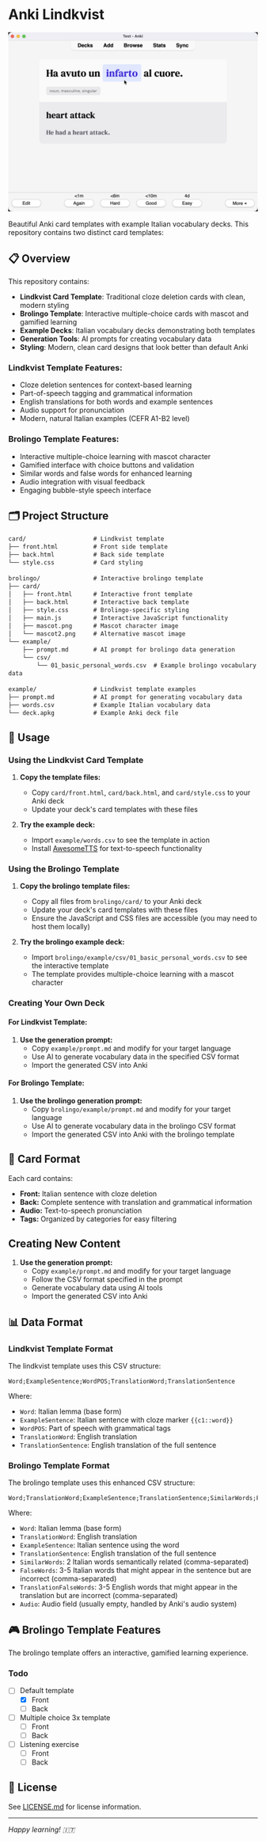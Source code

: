 # Anki Lindkvist

![Anki card screenshot](screenshot.png)

Beautiful Anki card templates with example Italian vocabulary decks. This repository contains two distinct card templates:

## 📋 Overview

This repository contains:

- **Lindkvist Card Template**: Traditional cloze deletion cards with clean, modern styling
- **Brolingo Template**: Interactive multiple-choice cards with mascot and gamified learning
- **Example Decks**: Italian vocabulary decks demonstrating both templates
- **Generation Tools**: AI prompts for creating vocabulary data
- **Styling**: Modern, clean card designs that look better than default Anki

### Lindkvist Template Features:

- Cloze deletion sentences for context-based learning
- Part-of-speech tagging and grammatical information
- English translations for both words and example sentences
- Audio support for pronunciation
- Modern, natural Italian examples (CEFR A1-B2 level)

### Brolingo Template Features:

- Interactive multiple-choice learning with mascot character
- Gamified interface with choice buttons and validation
- Similar words and false words for enhanced learning
- Audio integration with visual feedback
- Engaging bubble-style speech interface

## 🗂️ Project Structure

```
card/                   # Lindkvist template
├── front.html          # Front side template
├── back.html           # Back side template
└── style.css           # Card styling

brolingo/               # Interactive brolingo template
├── card/
│   ├── front.html      # Interactive front template
│   ├── back.html       # Interactive back template
│   ├── style.css       # Brolingo-specific styling
│   ├── main.js         # Interactive JavaScript functionality
│   ├── mascot.png      # Mascot character image
│   └── mascot2.png     # Alternative mascot image
└── example/
    ├── prompt.md       # AI prompt for brolingo data generation
    └── csv/
        └── 01_basic_personal_words.csv  # Example brolingo vocabulary data

example/                # Lindkvist template examples
├── prompt.md           # AI prompt for generating vocabulary data
├── words.csv           # Example Italian vocabulary data
└── deck.apkg           # Example Anki deck file
```

## 🚀 Usage

### Using the Lindkvist Card Template

1. **Copy the template files:**

   - Copy `card/front.html`, `card/back.html`, and `card/style.css` to your Anki deck
   - Update your deck's card templates with these files

2. **Try the example deck:**
   - Import `example/words.csv` to see the template in action
   - Install [AwesomeTTS](https://ankiweb.net/shared/info/1436550454) for text-to-speech functionality

### Using the Brolingo Template

1. **Copy the brolingo template files:**

   - Copy all files from `brolingo/card/` to your Anki deck
   - Update your deck's card templates with these files
   - Ensure the JavaScript and CSS files are accessible (you may need to host them locally)

2. **Try the brolingo example deck:**
   - Import `brolingo/example/csv/01_basic_personal_words.csv` to see the interactive template
   - The template provides multiple-choice learning with a mascot character

### Creating Your Own Deck

#### For Lindkvist Template:

1. **Use the generation prompt:**
   - Copy `example/prompt.md` and modify for your target language
   - Use AI to generate vocabulary data in the specified CSV format
   - Import the generated CSV into Anki

#### For Brolingo Template:

1. **Use the brolingo generation prompt:**
   - Copy `brolingo/example/prompt.md` and modify for your target language
   - Use AI to generate vocabulary data in the brolingo CSV format
   - Import the generated CSV into Anki with the brolingo template

## 📝 Card Format

Each card contains:

- **Front:** Italian sentence with cloze deletion
- **Back:** Complete sentence with translation and grammatical information
- **Audio:** Text-to-speech pronunciation
- **Tags:** Organized by categories for easy filtering

## Creating New Content

1. **Use the generation prompt:**
   - Copy `example/prompt.md` and modify for your target language
   - Follow the CSV format specified in the prompt
   - Generate vocabulary data using AI tools
   - Import the generated CSV into Anki

## 📊 Data Format

### Lindkvist Template Format

The lindkvist template uses this CSV structure:

```
Word;ExampleSentence;WordPOS;TranslationWord;TranslationSentence
```

Where:

- `Word`: Italian lemma (base form)
- `ExampleSentence`: Italian sentence with cloze marker `{{c1::word}}`
- `WordPOS`: Part of speech with grammatical tags
- `TranslationWord`: English translation
- `TranslationSentence`: English translation of the full sentence

### Brolingo Template Format

The brolingo template uses this enhanced CSV structure:

```
Word;TranslationWord;ExampleSentence;TranslationSentence;SimilarWords;FalseWords;TranslationFalseWords;Audio
```

Where:

- `Word`: Italian lemma (base form)
- `TranslationWord`: English translation
- `ExampleSentence`: Italian sentence using the word
- `TranslationSentence`: English translation of the full sentence
- `SimilarWords`: 2 Italian words semantically related (comma-separated)
- `FalseWords`: 3-5 Italian words that might appear in the sentence but are incorrect (comma-separated)
- `TranslationFalseWords`: 3-5 English words that might appear in the translation but are incorrect (comma-separated)
- `Audio`: Audio field (usually empty, handled by Anki's audio system)

## 🎮 Brolingo Template Features

The brolingo template offers an interactive, gamified learning experience.

### Todo

- [ ] Default template
  - [x] Front
  - [ ] Back
- [ ] Multiple choice 3x template
  - [ ] Front
  - [ ] Back
- [ ] Listening exercise
  - [ ] Front
  - [ ] Back

## 📄 License

See [LICENSE.md](LICENSE.md) for license information.

---

_Happy learning! 🇮🇹_
